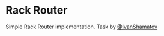 # Rack Router

Simple Rack Router implementation. Task by [@IvanShamatov](https://github.com/IvanShamatov)